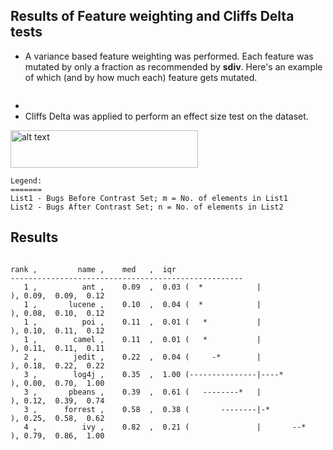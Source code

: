 ## Results of Feature weighting and Cliffs Delta tests

- A variance based feature weighting was performed. Each feature was mutated by only a fraction as recommended by __sdiv__. Here's an example of which (and by how much each) feature gets mutated.
 ```
 
 ```
- 
- Cliffs Delta was applied to perform an effect size test on the dataset.

<img src="https://github.com/ai-se/Transfer-Learning/blob/master/Reports/_img/cliffsdelta.png" aligh="middle" alt="alt text" width="300" height="60">

```
Legend:
=======
List1 - Bugs Before Contrast Set; m = No. of elements in List1
List2 - Bugs After Contrast Set; n = No. of elements in List2
```
## Results
```

rank ,         name ,    med   ,  iqr 
----------------------------------------------------
   1 ,          ant ,    0.09  ,  0.03 (  *            |              ), 0.09,  0.09,  0.12
   1 ,       lucene ,    0.10  ,  0.04 (  *            |              ), 0.08,  0.10,  0.12
   1 ,          poi ,    0.11  ,  0.01 (   *           |              ), 0.10,  0.11,  0.12
   1 ,        camel ,    0.11  ,  0.01 (   *           |              ), 0.11,  0.11,  0.11
   2 ,        jedit ,    0.22  ,  0.04 (     -*        |              ), 0.18,  0.22,  0.22
   3 ,        log4j ,    0.35  ,  1.00 (---------------|----*         ), 0.00,  0.70,  1.00
   3 ,       pbeans ,    0.39  ,  0.61 (   --------*   |              ), 0.12,  0.39,  0.74
   3 ,      forrest ,    0.58  ,  0.38 (       --------|-*            ), 0.25,  0.58,  0.62
   4 ,          ivy ,    0.82  ,  0.21 (               |       --*    ), 0.79,  0.86,  1.00
```

